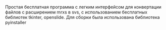Простая бесплатная программа с легким интерфейсом для конвертации файлов с расширением mrxs в svs, с использованием бесплатных библиотек tkinter, openslide.
Для сборки была использована библиотека pyinstaller
